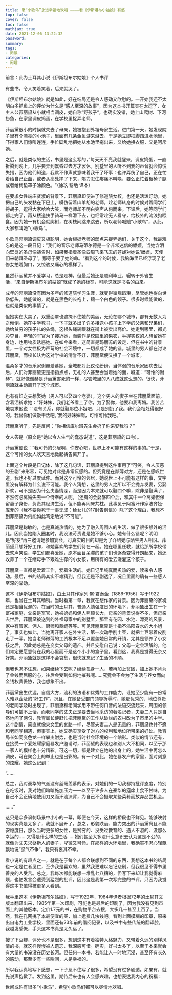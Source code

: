 ```yaml
---
title: 愿“小歌鸟”永远幸福地欢唱 ————看《伊斯坦布尔姑娘》有感
top: false
cover: false
toc: false
mathjax: true
date: 2021-12-06 13:22:32
password:
summary:
tags:
- 阅读
categories:
- 闲趣
---
```


前言：此为土耳其小说《伊斯坦布尔姑娘》个人书评



有些书，令人笑着笑着，后来就哭了。

《伊斯坦布尔姑娘》就是如此，好在结局还是令人感动又欣慰的。一开始我还不太明白多抓鱼上的评价为什么是“感人至深的故事”，因为这本书开篇实在太逗了，女主人公菲丽黛从小就相当调皮，她自称”野孩子“，也确实没错，她上山爬树、下河捞鱼，在家里调皮捣蛋，在学校里捉弄老师。

菲丽黛很小的时候就失去了母亲，她被抱到外祖母家生活。进门第一天，她发现院子里有个漂亮的小池子，里面有几条金鱼游来游去，于是她立即把脚踏进水池里，吓得家人们惊叫连连，手忙脚乱地把她从水池里拖出来，又给她换衣服，又是呵斥她。

之后，就是类似的生活，书里是这么写的，”每天天不亮我就醒来，调皮捣蛋，一直折腾到晚上，几乎要弄到累昏过去方才罢休。别墅里的人听不到我的声音就会惊慌失措，因为他们知道，我默不作声就意味着我干了坏事：也许弄伤了自己，正在忙着给自己止血，或者从高处摔了下来，竭力忍住疼痛不叫唤，要么正忙着锯椅子腿或者给椅垫罩子涂颜色。“（徐玖 黎地 译本）

在要求女性端庄贤淑的背景下，菲丽黛即便进了修道院女校，也还是活泼好动，她把自己的头发黏在下巴上，模仿留着山羊胡的老师，趁老师转身的时候对着同学们捋胡子，逗得大家哈哈大笑，而老师却不明白笑声从何而来。下课后，她等同学们都走完了，再从楼道扶手骑马一样滑下去，也经常趁无人看守，给校外的流浪狗喂食。因为她一有机会就爬树，在树枝间跳来跳去，所以老师喊她”小歌鸟“，从此，大家都叫她”小歌鸟“。

小歌鸟菲丽黛调皮又极聪明，她会根据老师的弱点来捉弄她们，关于这个，我最难忘的是这一段日记：”我们的音乐老师马蒂尔德是一个非常迷信的嬷嬷，当她含泪向壁龛的圣母像祷告时，如果我指着圣像四周飞来飞去的苍蝇对她说‘嬷嬷，天使们来朝拜圣母了’，那等于要了她的命。“看到这个的时候，我脑海里已经浮现了老修女拍着胸口，又惊骇又痛心的模样了。



虽然菲丽黛并不爱学习，总是走神，但最后她还是顺利毕业，辗转于外省生活，“来自伊斯坦布尔的姑娘”就成了她的标签，可能这就是书名的由来。

成年的菲丽黛没有因为多年的修道院学习生涯，就变得循规蹈矩，尽管她也得向世俗低头，她能做的，就是在黑色的长袍上，镶一个白色的领子。很多时候能做的，也就是类似的事情了。

但她实在太美了，双重面罩也遮掩不住她的美丽，无论在哪个城市，都有无数人为之倾倒。她在中学教书，一下子就多出了许多接送小孩子上下学的父亲和兄弟们，她给贫穷的孩子扎的头绳，这根头绳转眼就在街上被卖出高价。她走到哪里，都光彩夺目，年轻的军官为了接近她，而装作是校园里的果农，手握实权的人想留她在身边，也用物质诱惑她。在如今来看，这简直是玛丽苏的设定，但在书中的背景里，一个对女性极为严苛的社会环境中，一切都成了她的错。城里的男人都在讨论菲丽黛，而校长认为这对学校的清誉不好，菲丽黛便又换了一个城市。

温柔多才的音乐家谢赫爱慕她，全城都对此议论纷纷，当体弱的音乐家因病去世后，人们对菲丽黛更是指指点点，无礼的人甚至会当着她的面，喊道：“可怜的谢赫”，就好像谢赫是菲丽黛害死的一样，尽管城里的人八成就这么想的。很快，菲丽黛就主动离开了这个城市。

也有有妇之夫想娶她（男人可以娶四个老婆），这个男人的妻子坐在菲丽黛面前，含着泪祈求她：“好妹妹，我们老爷看上了你，为了娶你，他要和我离婚。我苦苦地哀求他说：‘没有关系，你就娶那位小姐吧，只是别扔了我。我们会相处得很好的。我替你们做饭干活吧。’我的好妹妹啊，可怜可怜我吧。”

菲丽黛听了，先是反问：“你相信库尔班先生会扔了你来娶我吗？”

女人答是（原文是“她以令人生气的蠢态说道”，这是菲丽黛的口吻）。

菲丽黛便说：“我可怜的邻居啊，你安心吧，世界上不可能有这样的事的。”于是，这个可怜的女人欢天喜地做起祷告离开了。

上面这个片段是日记体，除了这几句话，菲丽黛提到这件事用了“可笑，令人厌恶的丑剧”来形容，可见她对此是非常反感的。但究竟是在鄙薄对方，还是在感叹世道，我也不好过度延伸。而对这个可怜的邻居，她说世上不可能有这样的事，文字里没有解释为什么说不可能。我个人猜想，这里的男人之所以不会抛弃发妻，另娶新欢，可不是因为什么夫妻情深，而是因为本来就可以娶四个嘛，除非是娶满了，不然何必离婚失去一个侍奉的人呢。（还有的会娶够四个后，和其中一个离婚但保留妻子身份，负责其经济生活，但不能再同床共枕。此事见于阿富汗作家法齐娅·库菲的《我不要你死于一事无成：给女儿的17封告别信》）除了这个理由，我想不到菲丽黛为何能如此笃定地说“不可能”。

菲丽黛是聪敏的，也是真诚热情的，她为了融入周围人的生活，做了很多额外的活儿。因此当她陷入圈套时，我没法苛责说是她不够小心。她有什么错呢？明明是“好友”再三邀请她参加宴会，可真实的目的却是为了介绍她与陌生男人相识。菲丽黛只想好好工作，和她喜欢的学生们待在一起。她在哪里任教，就给那所学校带去欢声笑语，学生们都喜爱她，原本面目呆滞的孩子们也逐渐变得开朗起来，她还收养了一个在继母手下艰难生存的小女孩，用所有的爱去浇灌这个孩子。

菲丽黛一直都是爱着工作，爱着生活的。她日记里纯真而炙热的爱，读来令人感动。最后，书的结局其实不难猜到，但我还是不剧透了，况且里面的确有一些感人至深的举动。

这本《伊斯坦布尔姑娘》，由土耳其作家列·努·君泰金（1886-1956）写于1922年，也曾在土耳其畅销。当时看第一章，我就在想作家的背景。因为菲丽黛的家境还是相当优渥的，在当时的土耳其，普通人勉强度日的环境下，菲丽黛出生在一个富裕家庭，父亲是军官，她被奶妈和佣人照顾长大，母亲的背景说得不多，但母亲去世后，菲丽黛被送到的外祖母家中的别墅里，那里有花园、水池、漂亮的风景，家中有管家、佣人、厨师和裁缝等等。可见菲丽黛算是十指不沾阳春水的大小姐了，事实也如此，当她离开家人在外生活，第一次动手削土豆，就把土豆带着皮削走了一半。她当老师微薄的工资根本不足以覆盖她日常的开销，尤其是领养了小女孩之后，因此她总是在变卖父母的遗产。并且安慰自己说：父母一定会理解的，他们肯定更愿意待在我的心里而不是这个小小的盒子里。看到这，我真是觉得无奈又好笑。菲丽黛就是这样不会哀愁，很快就忘记了生活的不顺。

但我也忍不住想，如果继续下去呢？继续孤身一人，若再加上贫困，加上她不肯为了金钱而屈服的心，往后会受到如何地摧残呢……究竟会不会为了生活与养女而向金钱权贵妥协，我也想象不出。

菲丽黛出生优渥，自信大方，流利的法语和优秀的工作能力，让她至少能有一份常人难以企及的“好工作”，况且，在她备受部门领导折辱时，她那优秀的、地位尊贵的老同学及时出现了，菲丽黛和老同学用不带任何口音的法语交流起来，周围的领导们可插不上话，而老同学的丈夫正是要去当地采访的著名记者，夫妻二人只是自然地问了两句，教育局长便赶忙把菲丽黛的工作从破烂的农村改为了市里的中学。这个剧情，简直就像爽文里的套路一样，尽管夫妻二人是无意的，菲丽黛也并不愿和老同学相遇，但事实上，她又确实享受了对方的权利和地位所带来的好处。教育局长如同变色龙一样攀炎附势，也是当时社会环境的一个缩影。类似的情节还有，在接受一个爱炫耀家庭暴发户邀请时，菲丽黛的表现也和别人大不相同，以至于那一家人的模样也十分精彩。可这一切，都是建立在她的出身上的，她生活中再怎么调皮，可在聚会上的举止也是出彩的。有一个对比，她在暴发户的家里，面对刻意的炫耀，她这么记到：

”……

总之，我对豪华的气派没有丝毫羡慕的表示。对她们的一切我都持批评态度，特别在吃饭时，我对她们暗暗施加压力——以至于许多人在豪华的筵席上食不甘味，为自己不会正确地使用刀叉而汗流浃背，为自己不会摄取某些菜肴而放弃品尝机会。

……“

这只是众多讽刺场景中小小的一幕，即便在今天，这样的桥段也不鲜见。能够映射的现实真是太多了，我就不展开了。总之，形貌昳丽、能力突出的菲丽黛尚且不能安稳度日，那么当时更多的女性，是贫穷的、没受过教育的、遇人不淑的、没那么幸运的……又得是什么样的生活……她们甚至大多没什么意识去认为这是不公的，就像为丈夫求娶新人的妻子，卑微又可怜。在那样的大环境里，我确实不忍心轻飘飘地说”怒气不争“，我只有哀其不幸。

看小说的有趣点之一，就是在于每个人都会联想到不同的东西，我想这本书的结局也一定是仁者见仁，至少我是喜欢的，虽然我更难以忘记悲剧，但我很见不得书里善良的人受苦。总之，我每次都能联想一堆乱七八糟的，但写下来却让我觉得麻烦，也怕发言会遭受到猛烈的批评，因此这是我第一次写完整的书评，只因为我觉得这本书值得被更多人看到。

我手里这本《伊斯坦布尔姑娘》，写于1922年，1984年译者根据72年的土耳其文版本翻译出来，1985年第一次印刷，可能也是最后的印刷了，因为我没有见到市面上的其他版本。定价1.7元的书，在购物平台去搜，大多几十甚至上百了。当然，我在孔网挑了本最便宜的买，加上运费几块钱吧。看到上面模糊的印章，原来出自电力工业学校，里面还有23年前的借阅记录，以及书中有些传统的翻译腔，我越发感慨，手头这本书真是太久远了。

搜了下豆瓣，评分也不是很多，想到这本有着独特人格魅力，又带着久远的别样风情的书，就这样慢慢被人遗忘，我深感可惜。确实，好书太多了，以至于本来就会有大量的书淹没在历史长河。但任何一本书，若能让人一时地沉浸，甚至怀有长久的感动，那至少有一些瞬间，人是幸福的。

所以我认真地写下感想，一下子忍不住写了很多，希望没有过多剧透。如果有，就先说声抱歉了。发到这里，期待后来也有人会感兴趣，也想表达我内心的祝福：

世间或许有很多“小歌鸟”，希望小歌鸟们都可以尽情地欢唱。
